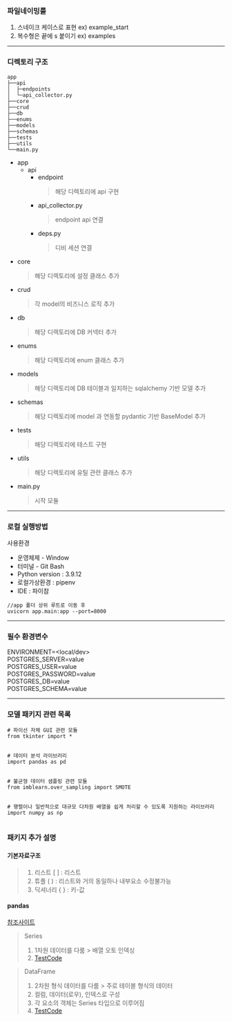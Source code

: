 ### 파일네이밍룰   
1. 스네이크 케이스로 표현 ex) example_start   
2. 복수형은 끝에 s 붙이기 ex) examples
---
### 디렉토리 구조
```
app
├──api
│  ├─endpoints
│  └─api_collector.py
├──core
├──crud
├──db
├──enums 
├──models
├──schemas
├──tests
├──utils
└──main.py
```
- app
    - api
        - endpoint
            > 해당 디렉토리에 api 구현
        - api_collector.py
            > endpoint api 연결
        - deps.py
            > 디비 세션 연결
- core
    > 해당 디렉토리에 설정 클래스 추가
- crud
    > 각 model의 비즈니스 로직 추가
- db
    > 해당 디렉토리에 DB 커넥터 추가
- enums
    > 해당 디렉토리에 enum 클래스 추가
- models 
    > 해당 디렉토리에 DB 테이블과 일치하는 sqlalchemy 기반 모델 추가
- schemas 
    > 해당 디렉토리에 model 과 연동할 pydantic 기반 BaseModel 추가  
- tests    
    > 해당 디렉토리에 테스트 구현
- utils    
    > 해당 디렉토리에 유틸 관련 클래스 추가
- main.py
    > 시작 모듈



---  
### 로컬 실행방법
사용환경    
- 운영체제 - Window   
- 터미널 - Git Bash
- Python version : 3.9.12
- 로컬가상환경 : pipenv
- IDE : 파이참
```
//app 폴더 상위 루트로 이동 후  
uvicorn app.main:app --port=8000
```

---  
### 필수 환경변수
ENVIRONMENT=<local/dev>   
POSTGRES_SERVER=value   
POSTGRES_USER=value  
POSTGRES_PASSWORD=value   
POSTGRES_DB=value   
POSTGRES_SCHEMA=value

---
### 모델 패키지 관련 목록
```
# 파이선 자체 GUI 관련 모듈
from tkinter import *


# 데이터 분석 라이브러리
import pandas as pd

  
# 불균형 데이터 샘플링 관련 모듈
from imblearn.over_sampling import SMOTE


# 행렬이나 일반적으로 대규모 다차원 배열을 쉽게 처리할 수 있도록 지원하는 라이브러리
import numpy as np


```
### 패키지 추가 설명

#### 기본자료구조
> 1. 리스트 [ ] : 리스트
> 2. 튜플 ( ) : 리스트와 거의 동일하나 내부요소 수정불가능
> 3. 딕셔너리 { } : 키-값

#### pandas
[참조사이트](https://wikidocs.net/4367)
> Series
> 1. 1차원 데이터를 다룸 > 배열 오토 인덱싱
> 2. [TestCode](app/tests/test_series.py)

> DataFrame
> 1. 2차원 형식 데이터를 다룸 > 주로 테이블 형식의 데이터
> 2. 컬럼, 데이터(로우), 인덱스로 구성
> 3. 각 요소의 객체는 Series 타입으로 이루어짐
> 4. [TestCode](app/tests/test_dataFrame.py)
 